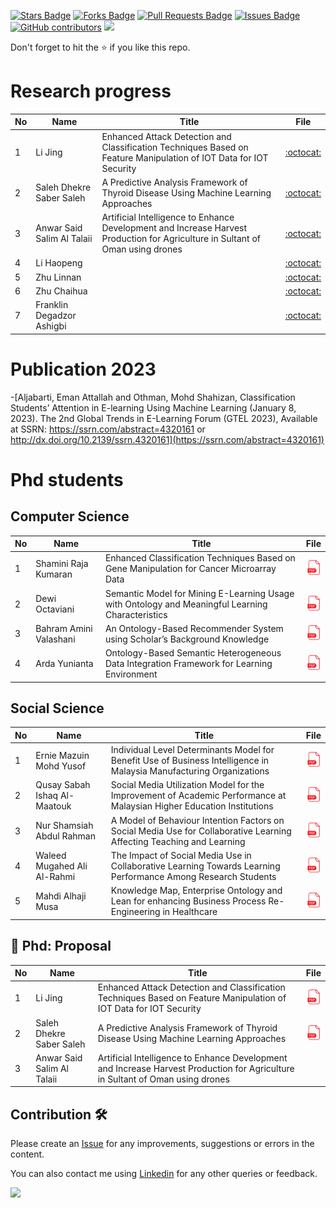 <a href="https://github.com/drshahizan/python-tutorial/stargazers"><img src="https://img.shields.io/github/stars/drshahizan/python-tutorial" alt="Stars Badge"/></a>
<a href="https://github.com/drshahizan/python-tutorial/network/members"><img src="https://img.shields.io/github/forks/drshahizan/python-tutorial" alt="Forks Badge"/></a>
<a href="https://github.com/drshahizan/python-tutorial/pulls"><img src="https://img.shields.io/github/issues-pr/drshahizan/python-tutorial" alt="Pull Requests Badge"/></a>
<a href="https://github.com/drshahizan/python-tutorial/issues"><img src="https://img.shields.io/github/issues/drshahizan/python-tutorial" alt="Issues Badge"/></a>
<a href="https://github.com/drshahizan/python-tutorial/graphs/contributors"><img alt="GitHub contributors" src="https://img.shields.io/github/contributors/drshahizan/Python_Tutorial?color=2b9348"></a>
![](https://visitor-badge.glitch.me/badge?page_id=drshahizan/python-tutorial)

Don't forget to hit the :star: if you like this repo.

# Research progress
| No | Name | Title |  File |
| ----- | ----- | ------ | ------ | 
| 1 | Li Jing | Enhanced Attack Detection and Classification Techniques Based on Feature Manipulation of IOT Data for IOT Security | [:octocat:](./li-jing) |
| 2 | Saleh Dhekre Saber Saleh | A Predictive Analysis Framework of Thyroid Disease Using Machine Learning Approaches | [:octocat:](./dhekre) |
| 3 | Anwar Said Salim Al Talaii | Artificial Intelligence to Enhance Development and Increase Harvest Production for Agriculture in Sultant of Oman using drones | [:octocat:](./anwar) |
| 4 | Li Haopeng | |[:octocat:](./haopeng)|
| 5 | Zhu Linnan | |[:octocat:](./zhulinnan)|
| 6 | Zhu Chaihua| |[:octocat:](./zhu-chaihua)|
| 7 | Franklin Degadzor Ashigbi| |[:octocat:](./franklin)|

# Publication 2023
-[Aljabarti, Eman Attallah and Othman, Mohd Shahizan, Classification Students’ Attention in E-learning Using Machine Learning (January 8, 2023). The 2nd Global Trends in E-Learning Forum (GTEL 2023), Available at SSRN: https://ssrn.com/abstract=4320161 or http://dx.doi.org/10.2139/ssrn.4320161](https://ssrn.com/abstract=4320161)

# Phd students
## Computer Science
| No | Name | Title |  File |
| ----- | ----- | ------ | :------: | 
| 1 | Shamini Raja Kumaran | Enhanced Classification Techniques Based on Gene Manipulation for Cancer Microarray Data | <a href="https://drive.google.com/drive/u/1/folders/1KSCWtVWZLUPAeNP7MnLD9zCCC8-OBCe8" ><img src="https://github.com/drshahizan/courses/blob/main/ULRS1012/images/pdf64.png" width="24px" height="24px" ></a> |
| 2 | Dewi Octaviani | Semantic Model for Mining E-Learning Usage with Ontology and Meaningful Learning Characteristics | <a href="https://drive.google.com/drive/u/1/folders/12XNQQwF1JDdHW1MThDk29k6a3zY9-BHA" ><img src="https://github.com/drshahizan/courses/blob/main/ULRS1012/images/pdf64.png" width="24px" height="24px" ></a> |
| 3 | Bahram Amini Valashani | An Ontology-Based Recommender System using Scholar’s Background Knowledge | <a href="https://drive.google.com/drive/u/1/folders/1jjsasglgeFg_yv6_CVxuAQtgFDFJ0uWF" ><img src="https://github.com/drshahizan/courses/blob/main/ULRS1012/images/pdf64.png" width="24px" height="24px" ></a> |
| 4 | Arda Yunianta | Ontology-Based Semantic Heterogeneous Data Integration Framework for Learning Environment | <a href="https://drive.google.com/drive/u/1/folders/119DWjJGSCM73sVaZkvAN9U6EmhgZhcZP" ><img src="https://github.com/drshahizan/courses/blob/main/ULRS1012/images/pdf64.png" width="24px" height="24px" ></a> |

## Social Science
| No | Name | Title |  File |
| ----- | ----- | ------ | :------: | 
| 1 | Ernie Mazuin Mohd Yusof | Individual Level Determinants Model for Benefit Use of Business Intelligence in Malaysia Manufacturing Organizations| <a href="https://drive.google.com/drive/u/1/folders/1qqIaFnxY4lwsh6BDsrFc45x8EtlGEYNK" ><img src="https://github.com/drshahizan/courses/blob/main/ULRS1012/images/pdf64.png" width="24px" height="24px" ></a> |
| 2 | Qusay Sabah Ishaq Al-Maatouk | Social Media Utilization Model for the Improvement of Academic Performance at Malaysian Higher Education Institutions | <a href="https://drive.google.com/drive/u/1/folders/1SHAcOKLpVSQZKovQ2PAdsDQ0To48E56E" ><img src="https://github.com/drshahizan/courses/blob/main/ULRS1012/images/pdf64.png" width="24px" height="24px" ></a> |
| 3 | Nur Shamsiah Abdul Rahman | A Model of Behaviour Intention Factors on Social Media Use for Collaborative Learning Affecting Teaching and Learning | <a href="https://drive.google.com/drive/u/1/folders/160y6aoEfS5oWdrOfNFCti4t9ojT0Mbke" ><img src="https://github.com/drshahizan/courses/blob/main/ULRS1012/images/pdf64.png" width="24px" height="24px" ></a> |
| 4 | Waleed Mugahed Ali Al-Rahmi | The Impact of Social Media Use in Collaborative Learning Towards Learning Performance Among Research Students | <a href="https://drive.google.com/drive/u/1/folders/1Hvq5NpT-XriLs3M9hL6_-TBGfWIsqbWg" ><img src="https://github.com/drshahizan/courses/blob/main/ULRS1012/images/pdf64.png" width="24px" height="24px" ></a> |
| 5 | Mahdi Alhaji Musa | Knowledge Map, Enterprise Ontology and Lean for enhancing Business Process Re-Engineering in Healthcare  | <a href="https://drive.google.com/drive/u/1/folders/1-vs8WWvx4l9K4QHpYEcO2CDv24RiDZz3" ><img src="https://github.com/drshahizan/courses/blob/main/ULRS1012/images/pdf64.png" width="24px" height="24px" ></a> |

## 📖 Phd: Proposal
| No | Name | Title |  File |
| ----- | ----- | ------ | ------ | 
| 1 | Li Jing | Enhanced Attack Detection and Classification Techniques Based on Feature Manipulation of IOT Data for IOT Security | <a href="https://drive.google.com/drive/u/1/folders/1htEHWofGPdG0_bB_OxUMkcLycj0pf5DZ" ><img src="https://github.com/drshahizan/courses/blob/main/ULRS1012/images/pdf64.png" width="24px" height="24px" ></a>
| 2 | Saleh Dhekre Saber Saleh | A Predictive Analysis Framework of Thyroid Disease Using Machine Learning Approaches | <a href="https://drive.google.com/drive/u/1/folders/128OOMGs6TJEXIsu1Xetfx19ZKxeekUXS" ><img src="https://github.com/drshahizan/courses/blob/main/ULRS1012/images/pdf64.png" width="24px" height="24px" ></a> |
| 3 | Anwar Said Salim Al Talaii | Artificial Intelligence to Enhance Development and Increase Harvest Production for Agriculture in Sultant of Oman using drones |   |



## Contribution 🛠️
Please create an [Issue](https://github.com/drshahizan/python-tutorial/issues) for any improvements, suggestions or errors in the content.

You can also contact me using [Linkedin](https://www.linkedin.com/in/drshahizan/) for any other queries or feedback.

![](https://visitor-badge.glitch.me/badge?page_id=drshahizan)
